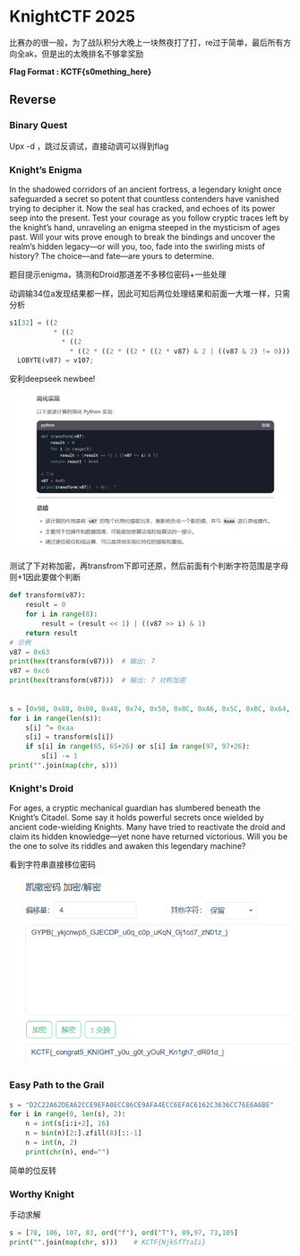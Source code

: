 # KnightCTF 2025

比赛办的很一般，为了战队积分大晚上一块熬夜打了打，re过于简单，最后所有方向全ak，但是出的太晚排名不够拿奖励

**Flag Format : KCTF{s0mething_here}**

## Reverse

### Binary Quest

Upx -d ，跳过反调试，直接动调可以得到flag

### Knight’s Enigma

In the shadowed corridors of an ancient fortress, a legendary knight once safeguarded a secret so potent that countless contenders have vanished trying to decipher it. Now the seal has cracked, and echoes of its power seep into the present. Test your courage as you follow cryptic traces left by the knight’s hand, unraveling an enigma steeped in the mysticism of ages past. Will your wits prove enough to break the bindings and uncover the realm’s hidden legacy—or will you, too, fade into the swirling mists of history? The choice—and fate—are yours to determine.

题目提示enigma，猜测和Droid那道差不多移位密码+一些处理

动调输34位a发现结果都一样，因此可知后两位处理结果和前面一大堆一样，只需分析

```Python
s1[32] = ((2
           * ((2
             * ((2
               * ((2 * ((2 * ((2 * ((2 * v87) & 2 | ((v87 & 2) != 0))) | ((v87 & 4) != 0))) | ((v87 & 8) != 0))) | ((v87 & 0x10) != 0))) | ((v87 & 0x20) != 0))) | ((v87 & 0x40) != 0))) | ((unsigned __int8)v87 >> 7)) ^ 0xAA;
  LOBYTE(v87) = v107;
```

安利deepseek newbee!

![enigma](images/enigma.png)

测试了下对称加密，再transfrom下即可还原，然后前面有个判断字符范围是字母则+1因此要做个判断

```Python
def transform(v87):
    result = 0
    for i in range(8):
        result = (result << 1) | ((v87 >> i) & 1)
    return result
# 示例
v87 = 0x63
print(hex(transform(v87)))  # 输出: 7
v87 = 0xc6
print(hex(transform(v87)))  # 输出: 7 对称加密


s = [0x98, 0x88, 0x00, 0x48, 0x74, 0x50, 0x8C, 0xA6, 0x5C, 0xBC, 0x64, 0xEC, 0x04, 0x06, 0x50, 0x9C, 0x5C, 0xFC, 0xBC, 0x3C, 0x04, 0x50, 0xF4, 0xA6, 0xC4, 0x50, 0xBC, 0xA6, 0x04, 0x50, 0x26, 0x04, 0x50, 0x14]
for i in range(len(s)):
    s[i] ^= 0xaa
    s[i] = transform(s[i])
    if s[i] in range(65, 65+26) or s[i] in range(97, 97+26):
        s[i] -= 1
print("".join(map(chr, s)))
```

### Knight's Droid

For ages, a cryptic mechanical guardian has slumbered beneath the Knight’s Citadel. Some say it holds powerful secrets once wielded by ancient code-wielding Knights. Many have tried to reactivate the droid and claim its hidden knowledge—yet none have returned victorious. Will you be the one to solve its riddles and awaken this legendary machine?

看到字符串直接移位密码

![droid](images/droid.png)

### Easy Path to the Grail

```Python
s = "D2C22A62DEA62CCE9EFA0ECC86CE9AFA4ECC6EFAC6162C3636CC76E6A6BE"
for i in range(0, len(s), 2):
    n = int(s[i:i+2], 16)
    n = bin(n)[2:].zfill(8)[::-1]
    n = int(n, 2)
    print(chr(n), end="")
```

简单的位反转

### Worthy Knight

手动求解

```Python
s = [78, 106, 107, 83, ord("f"), ord("T"), 89,97, 73,105]
print("".join(map(chr, s)))    # KCTF{NjkSfTYaIi}
```